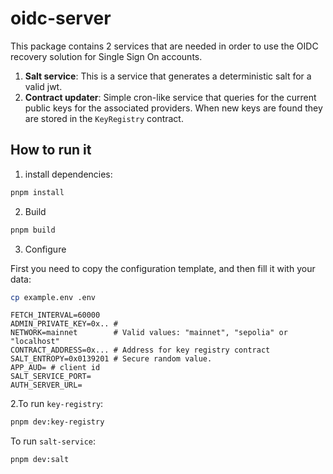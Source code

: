 # oidc-server

This package contains 2 services that are needed in order to use the OIDC
recovery solution for Single Sign On accounts.

1. **Salt service**: This is a service that generates a deterministic salt for a
   valid jwt.
2. **Contract updater**: Simple cron-like service that queries for the current
   public keys for the associated providers. When new keys are found they are
   stored in the `KeyRegistry` contract.

## How to run it

1. install dependencies:

```bash
pnpm install
```

2. Build

```bash
pnpm build
```

3. Configure

First you need to copy the configuration template, and then fill it with your
data:

```bash
cp example.env .env
```

```dotenv
FETCH_INTERVAL=60000
ADMIN_PRIVATE_KEY=0x.. #
NETWORK=mainnet        # Valid values: "mainnet", "sepolia" or "localhost"
CONTRACT_ADDRESS=0x... # Address for key registry contract
SALT_ENTROPY=0x0139201 # Secure random value.
APP_AUD= # client id
SALT_SERVICE_PORT=
AUTH_SERVER_URL=
```

2.To run `key-registry`:

```bash
pnpm dev:key-registry
```

To run `salt-service`:

```bash
pnpm dev:salt
```
